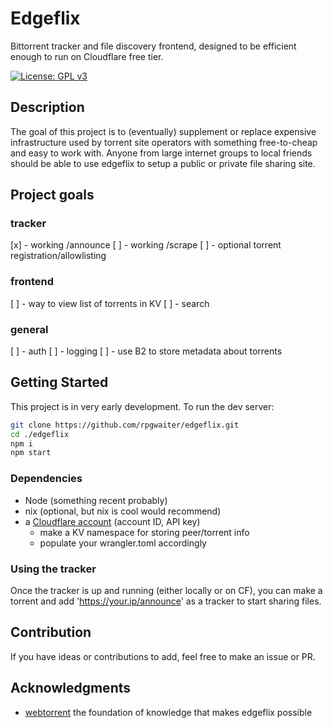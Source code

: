 # Edgeflix

Bittorrent tracker and file discovery frontend, designed to be efficient enough to run on Cloudflare free tier.

[![License: GPL v3](https://img.shields.io/badge/License-GPLv3-blue.svg)](https://www.gnu.org/licenses/gpl-3.0)


## Description

The goal of this project is to (eventually) supplement or replace expensive infrastructure used by torrent site operators with something free-to-cheap and easy to work with. Anyone from large internet groups to local friends should be able to use edgeflix to setup a public or private file sharing site.


## Project goals

### tracker
[x] - working /announce
[ ] - working /scrape
[ ] - optional torrent registration/allowlisting

### frontend
[ ] - way to view list of torrents in KV
[ ] - search

### general
[ ] - auth
[ ] - logging
[ ] - use B2 to store metadata about torrents

 
## Getting Started

This project is in very early development. To run the dev server:

```sh
git clone https://github.com/rpgwaiter/edgeflix.git
cd ./edgeflix
npm i
npm start
```


### Dependencies

- Node (something recent probably)
- nix (optional, but nix is cool would recommend)
- a [Cloudflare account](https://dash.cloudflare.com/sign-up) (account ID, API key)
  - make a KV namespace for storing peer/torrent info
  - populate your wrangler.toml accordingly


### Using the tracker

Once the tracker is up and running (either locally or on CF), you can make a torrent and add 'https://your.ip/announce' as a tracker to start sharing files.


## Contribution

If you have ideas or contributions to add, feel free to make an issue or PR.


## Acknowledgments

* [webtorrent](https://github.com/webtorrent/bittorrent-tracker) the foundation of knowledge that makes edgeflix possible
